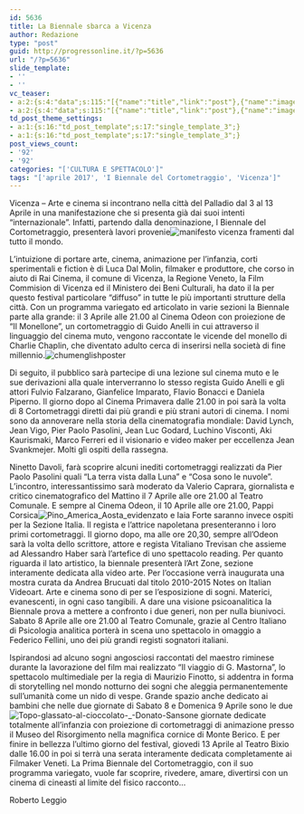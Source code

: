 ```yaml
---
id: 5636
title: La Biennale sbarca a Vicenza
author: Redazione
type: "post"
guid: http://progressonline.it/?p=5636
url: "/?p=5636"
slide_template:
- ''
- ''
vc_teaser:
- a:2:{s:4:"data";s:115:"[{"name":"title","link":"post"},{"name":"image","image":"featured","link":"none"},{"name":"text","mode":"excerpt"}]";s:7:"bgcolor";s:0:"";}
- a:2:{s:4:"data";s:115:"[{"name":"title","link":"post"},{"name":"image","image":"featured","link":"none"},{"name":"text","mode":"excerpt"}]";s:7:"bgcolor";s:0:"";}
td_post_theme_settings:
- a:1:{s:16:"td_post_template";s:17:"single_template_3";}
- a:1:{s:16:"td_post_template";s:17:"single_template_3";}
post_views_count:
- '92'
- '92'
categories: "['CULTURA E SPETTACOLO']"
tags: "['aprile 2017', 'I Biennale del Cortometraggio', 'Vicenza']"
---
```


Vicenza – Arte e cinema si incontrano nella città del Palladio dal 3 al 13 Aprile in una manifestazione che si presenta già dai suoi intenti “internazionale”. Infatti, partendo dalla denominazione, I Biennale del Cortometraggio, presenterà lavori provenie![manifesto vicenza frame](https://progressonline.it/wp-content/uploads/2017/02/manifesto-vicenza-frame-210x300.png)nti dal tutto il mondo.

L’intuizione di portare arte, cinema, animazione per l’infanzia, corti sperimentali e fiction è di Luca Dal Molin, filmaker e produttore, che corso in aiuto di Rai Cinema, il comune di Vicenza, la Regione Veneto, la Film Commision di Vicenza ed il Ministero dei Beni Culturali, ha dato il la per questo festival particolare “diffuso” in tutte le più importanti strutture della città. Con un programma variegato ed articolato in varie sezioni la Biennale parte alla grande: il 3 Aprile alle 21.00 al Cinema Odeon con proiezione de “Il Monellone”, un cortometraggio di Guido Anelli in cui attraverso il linguaggio del cinema muto, vengono raccontate le vicende del monello di Charlie Chaplin, che diventato adulto cerca di inserirsi nella società di fine millennio.![chumenglishposter](https://progressonline.it/wp-content/uploads/2017/02/chumenglishposter-203x300.jpg)

Di seguito, il pubblico sarà partecipe di una lezione sul cinema muto e le sue derivazioni alla quale interverranno lo stesso regista Guido Anelli e gli attori Fulvio Falzarano, Gianfelice Imparato, Flavio Bonacci e Daniela Piperno. Il giorno dopo al Cinema Primavera dalle 21.00 in poi sarà la volta di 8 Cortometraggi diretti dai più grandi e più strani autori di cinema. I nomi sono da annoverare nella storia della cinematografia mondiale: David Lynch, Jean Vigo, Pier Paolo Pasolini, Jean Luc Godard, Luchino Visconti, Aki Kaurismaki, Marco Ferreri ed il visionario e video maker per eccellenza Jean Svankmejer. Molti gli ospiti della rassegna.

Ninetto Davoli, farà scoprire alcuni inediti cortometraggi realizzati da Pier Paolo Pasolini quali “La terra vista dalla Luna” e “Cosa sono le nuvole”. L’incontro, interessantissimo sarà moderato da Valerio Caprara, giornalista e critico cinematografico del Mattino il 7 Aprile alle ore 21.00 al Teatro Comunale. E sempre al Cinema Odeon, il 10 Aprile alle ore 21.00, Pappi Corsica![Pino_America_Aosta_evidenza](https://progressonline.it/wp-content/uploads/2017/02/Pino_America_Aosta_evidenza-300x225.jpg)to e Iaia Forte saranno invece ospiti per la Sezione Italia. Il regista e l’attrice napoletana presenteranno i loro primi cortometraggi. Il giorno dopo, ma alle ore 20,30, sempre all’Odeon sarà la volta dello scrittore, attore e regista Vitaliano Trevisan che assieme ad Alessandro Haber sarà l’artefice di uno spettacolo reading. Per quanto riguarda il lato artistico, la biennale presenterà l’Art Zone, sezione interamente dedicata alla video arte. Per l’occasione verrà inaugurata una mostra curata da Andrea Brucuati dal titolo 2010-2015 Notes on Italian Videoart. Arte e cinema sono di per se l’esposizione di sogni. Materici, evanescenti, in ogni caso tangibili. A dare una visione psicoanalitica la Biennale prova a mettere a confronto i due generi, non per nulla biunivoci. Sabato 8 Aprile alle ore 21.00 al Teatro Comunale, grazie al Centro Italiano di Psicologia analitica porterà in scena uno spettacolo in omaggio a Federico Fellini, uno dei più grandi registi sognatori italiani.

Ispirandosi ad alcuno sogni angosciosi raccontati del maestro riminese durante la lavorazione del film mai realizzato “Il viaggio di G. Mastorna”, lo spettacolo multimediale per la regia di Maurizio Finotto, si addentra in forma di storytelling nel mondo notturno dei sogni che aleggia permanentemente sull’umanità come un nido di vespe. Grande spazio anche dedicato ai bambini che nelle due giornate di Sabato 8 e Domenica 9 Aprile sono le due![Topo-glassato-al-cioccolato-_-Donato-Sansone](https://progressonline.it/wp-content/uploads/2017/02/Topo-glassato-al-cioccolato-_-Donato-Sansone-300x169.jpg) giornate dedicate totalmente all’infanzia con proiezione di cortometraggi di animazione presso il Museo del Risorgimento nella magnifica cornice di Monte Berico. E per finire in bellezza l’ultimo giorno del festival, giovedi 13 Aprile al Teatro Bixio dalle 16.00 in poi si terrà una serata interamente dedicata completamente ai Filmaker Veneti. La Prima Biennale del Cortometraggio, con il suo programma variegato, vuole far scoprire, rivedere, amare, divertirsi con un cinema di cineasti al limite del fisico racconto…

Roberto Leggio